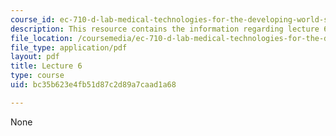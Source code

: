 ```yaml
---
course_id: ec-710-d-lab-medical-technologies-for-the-developing-world-spring-2010
description: This resource contains the information regarding lecture 6.
file_location: /coursemedia/ec-710-d-lab-medical-technologies-for-the-developing-world-spring-2010/bc35b623e4fb51d87c2d89a7caad1a68_MITEC_710S10_lecture6.pdf
file_type: application/pdf
layout: pdf
title: Lecture 6
type: course
uid: bc35b623e4fb51d87c2d89a7caad1a68

---
```

None